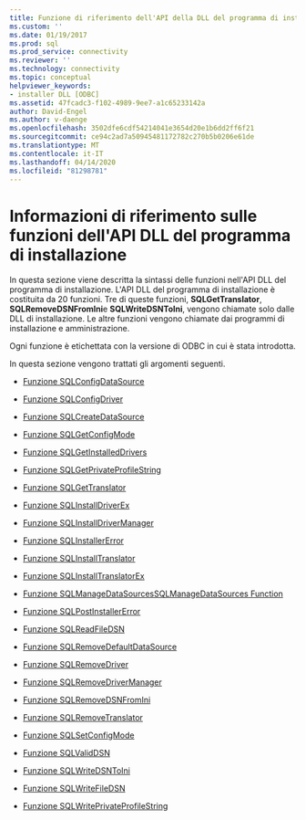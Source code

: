 ```yaml
---
title: Funzione di riferimento dell'API della DLL del programma di installazione Documenti Microsoft
ms.custom: ''
ms.date: 01/19/2017
ms.prod: sql
ms.prod_service: connectivity
ms.reviewer: ''
ms.technology: connectivity
ms.topic: conceptual
helpviewer_keywords:
- installer DLL [ODBC]
ms.assetid: 47fcadc3-f102-4989-9ee7-a1c65233142a
author: David-Engel
ms.author: v-daenge
ms.openlocfilehash: 3502dfe6cdf54214041e3654d20e1b6dd2ff6f21
ms.sourcegitcommit: ce94c2ad7a50945481172782c270b5b0206e61de
ms.translationtype: MT
ms.contentlocale: it-IT
ms.lasthandoff: 04/14/2020
ms.locfileid: "81298781"
---
```

# <a name="installer-dll-api-reference-function"></a>Informazioni di riferimento sulle funzioni dell'API DLL del programma di installazione
In questa sezione viene descritta la sintassi delle funzioni nell'API DLL del programma di installazione. L'API DLL del programma di installazione è costituita da 20 funzioni. Tre di queste funzioni, **SQLGetTranslator**, **SQLRemoveDSNFromIni**e **SQLWriteDSNToIni**, vengono chiamate solo dalle DLL di installazione. Le altre funzioni vengono chiamate dai programmi di installazione e amministrazione.  
  
 Ogni funzione è etichettata con la versione di ODBC in cui è stata introdotta.  
  
 In questa sezione vengono trattati gli argomenti seguenti.  
  
-   [Funzione SQLConfigDataSource](../../../odbc/reference/syntax/sqlconfigdatasource-function.md)  
  
-   [Funzione SQLConfigDriver](../../../odbc/reference/syntax/sqlconfigdriver-function.md)  
  
-   [Funzione SQLCreateDataSource](../../../odbc/reference/syntax/sqlcreatedatasource-function.md)  
  
-   [Funzione SQLGetConfigMode](../../../odbc/reference/syntax/sqlgetconfigmode-function.md)  
  
-   [Funzione SQLGetInstalledDrivers](../../../odbc/reference/syntax/sqlgetinstalleddrivers-function.md)  
  
-   [Funzione SQLGetPrivateProfileString](../../../odbc/reference/syntax/sqlgetprivateprofilestring-function.md)  
  
-   [Funzione SQLGetTranslator](../../../odbc/reference/syntax/sqlgettranslator-function.md)  
  
-   [Funzione SQLInstallDriverEx](../../../odbc/reference/syntax/sqlinstalldriverex-function.md)  
  
-   [Funzione SQLInstallDriverManager](../../../odbc/reference/syntax/sqlinstalldrivermanager-function.md)  
  
-   [Funzione SQLInstallerError](../../../odbc/reference/syntax/sqlinstallererror-function.md)  
  
-   [Funzione SQLInstallTranslator](../../../odbc/reference/syntax/sqlinstalltranslator-function.md)  
  
-   [Funzione SQLInstallTranslatorEx](../../../odbc/reference/syntax/sqlinstalltranslatorex-function.md)  
  
-   [Funzione SQLManageDataSourcesSQLManageDataSources Function](../../../odbc/reference/syntax/sqlmanagedatasources.md)  
  
-   [Funzione SQLPostInstallerError](../../../odbc/reference/syntax/sqlpostinstallererror-function.md)  
  
-   [Funzione SQLReadFileDSN](../../../odbc/reference/syntax/sqlreadfiledsn-function.md)  
  
-   [Funzione SQLRemoveDefaultDataSource](../../../odbc/reference/syntax/sqlremovedefaultdatasource-function.md)  
  
-   [Funzione SQLRemoveDriver](../../../odbc/reference/syntax/sqlremovedriver-function.md)  
  
-   [Funzione SQLRemoveDriverManager](../../../odbc/reference/syntax/sqlremovedrivermanager-function.md)  
  
-   [Funzione SQLRemoveDSNFromIni](../../../odbc/reference/syntax/sqlremovedsnfromini-function.md)  
  
-   [Funzione SQLRemoveTranslator](../../../odbc/reference/syntax/sqlremovetranslator-function.md)  
  
-   [Funzione SQLSetConfigMode](../../../odbc/reference/syntax/sqlsetconfigmode-function.md)  
  
-   [Funzione SQLValidDSN](../../../odbc/reference/syntax/sqlvaliddsn-function.md)  
  
-   [Funzione SQLWriteDSNToIni](../../../odbc/reference/syntax/sqlwritedsntoini-function.md)  
  
-   [Funzione SQLWriteFileDSN](../../../odbc/reference/syntax/sqlwritefiledsn-function.md)  
  
-   [Funzione SQLWritePrivateProfileString](../../../odbc/reference/syntax/sqlwriteprivateprofilestring-function.md)
